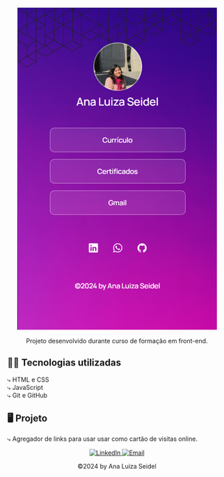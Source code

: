 <p align="center">
    <img alt= "preview" src=".github/preview.png">
</p>

<p align="center">
    Projeto desenvolvido durante curso de formação em front-end.
</p>

## 👩‍💻 Tecnologias utilizadas<br>
⤷ HTML e CSS<br>
⤷ JavaScript<br>
⤷ Git e GitHub

## 🖥️ Projeto
⤷ Agregador de links para usar usar como cartão de visitas online.


<div style="text-align:center;">
    <a href="https://www.linkedin.com/in/ana-luiza-seidel-95a2a61b8/">
        <img src="https://img.shields.io/badge/-LinkedIn-DC143C?style=flat&logo=linkedin&logoColor=white" alt="LinkedIn">
    </a>
    <a href="mailto:anaafsw1@gmail.com">
        <img src="https://img.shields.io/badge/-Email-DC143C?style=flat&logo=gmail&logoColor=white" alt="Email">
    </a>
</div>

<p align="center">
    ©2024 by Ana Luiza Seidel
</p>
